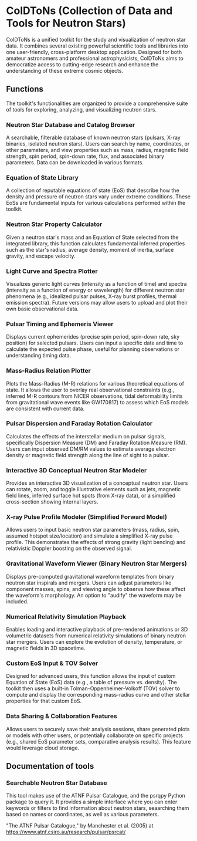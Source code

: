 # ColDToNs (Collection of Data and Tools for Neutron Stars)
ColDToNs is a unified toolkit for the study and visualization of neutron star data. It combines several existing powerful scientific tools and libraries into one user-friendly, cross-platform desktop application. Designed for both amateur astronomers and professional astrophysicists, ColDToNs aims to democratize access to cutting-edge research and enhance the understanding of these extreme cosmic objects.

## Functions
The toolkit's functionalities are organized to provide a comprehensive suite of tools for exploring, analyzing, and visualizing neutron stars.

### Neutron Star Database and Catalog Browser
A searchable, filterable database of known neutron stars (pulsars, X-ray binaries, isolated neutron stars). Users can search by name, coordinates, or other parameters, and view properties such as mass, radius, magnetic field strength, spin period, spin-down rate, flux, and associated binary parameters. Data can be downloaded in various formats.

### Equation of State Library
A collection of reputable equations of state (EoS) that describe how the density and pressure of neutron stars vary under extreme conditions. These EoSs are fundamental inputs for various calculations performed within the toolkit.

### Neutron Star Property Calculator
Given a neutron star's mass and an Equation of State selected from the integrated library, this function calculates fundamental inferred properties such as the star's radius, average density, moment of inertia, surface gravity, and escape velocity.

### Light Curve and Spectra Plotter
Visualizes generic light curves (intensity as a function of time) and spectra (intensity as a function of energy or wavelength) for different neutron star phenomena (e.g., idealized pulsar pulses, X-ray burst profiles, thermal emission spectra). Future versions may allow users to upload and plot their own basic observational data.

### Pulsar Timing and Ephemeris Viewer
Displays current ephemerides (precise spin period, spin-down rate, sky position) for selected pulsars. Users can input a specific date and time to calculate the expected pulse phase, useful for planning observations or understanding timing data.

### Mass-Radius Relation Plotter
Plots the Mass-Radius (M-R) relations for various theoretical equations of state. It allows the user to overlay real observational constraints (e.g., inferred M-R contours from NICER observations, tidal deformability limits from gravitational wave events like GW170817) to assess which EoS models are consistent with current data.

### Pulsar Dispersion and Faraday Rotation Calculator
Calculates the effects of the interstellar medium on pulsar signals, specifically Dispersion Measure (DM) and Faraday Rotation Measure (RM). Users can input observed DM/RM values to estimate average electron density or magnetic field strength along the line of sight to a pulsar.

### Interactive 3D Conceptual Neutron Star Modeler
Provides an interactive 3D visualization of a conceptual neutron star. Users can rotate, zoom, and toggle illustrative elements such as jets, magnetic field lines, inferred surface hot spots (from X-ray data), or a simplified cross-section showing internal layers.

### X-ray Pulse Profile Modeler (Simplified Forward Model)
Allows users to input basic neutron star parameters (mass, radius, spin, assumed hotspot size/location) and simulate a simplified X-ray pulse profile. This demonstrates the effects of strong gravity (light bending) and relativistic Doppler boosting on the observed signal.

### Gravitational Waveform Viewer (Binary Neutron Star Mergers)
Displays pre-computed gravitational waveform templates from binary neutron star inspirals and mergers. Users can adjust parameters like component masses, spins, and viewing angle to observe how these affect the waveform's morphology. An option to "audify" the waveform may be included.

### Numerical Relativity Simulation Playback
Enables loading and interactive playback of pre-rendered animations or 3D volumetric datasets from numerical relativity simulations of binary neutron star mergers. Users can explore the evolution of density, temperature, or magnetic fields in 3D spacetime.

### Custom EoS Input & TOV Solver
Designed for advanced users, this function allows the input of custom Equation of State (EoS) data (e.g., a table of pressure vs. density). The toolkit then uses a built-in Tolman-Oppenheimer-Volkoff (TOV) solver to compute and display the corresponding mass-radius curve and other stellar properties for that custom EoS.

### Data Sharing & Collaboration Features
Allows users to securely save their analysis sessions, share generated plots or models with other users, or potentially collaborate on specific projects (e.g., shared EoS parameter sets, comparative analysis results). This feature would leverage cloud storage.

## Documentation of tools

### Searchable Neutron Star Database
This tool makes use of the ATNF Pulsar Catalogue, and the psrqpy Python package to query it. It provides a simple interface where you can enter keywords or filters to find information about neutron stars, seaarching them based on names or coordinates, as well as various parameters.

"The ATNF Pulsar Catalogue," by Manchester et al. (2005)  at https://www.atnf.csiro.au/research/pulsar/psrcat/